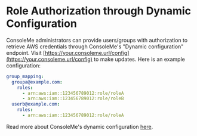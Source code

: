 # Role Authorization through Dynamic Configuration

ConsoleMe administrators can provide users/groups with authorization to retrieve AWS credentials through ConsoleMe's "Dynamic configuration" endpoint. Visit [https://your.consoleme.url/config](https://your.consoleme.url/config) to make updates. Here is an example configuration:

```yaml
group_mapping:
  groupa@example.com:
    roles:
      - arn:aws:iam::123456789012:role/roleA
      - arn:aws:iam::123456789012:role/roleB
  userb@example.com:
    roles:
      - arn:aws:iam::123456789012:role/roleA
```

Read more about ConsoleMe's dynamic configuration [here](dynamic-configuration-1.md).

